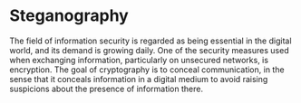 # Steganography
The field of information security is regarded as being essential in the digital world, and its demand is growing daily. One of the security measures used when exchanging information, particularly on unsecured networks, is encryption. The goal of cryptography is to conceal communication, in the sense that it conceals information in a digital medium to avoid raising suspicions about the presence of information there.